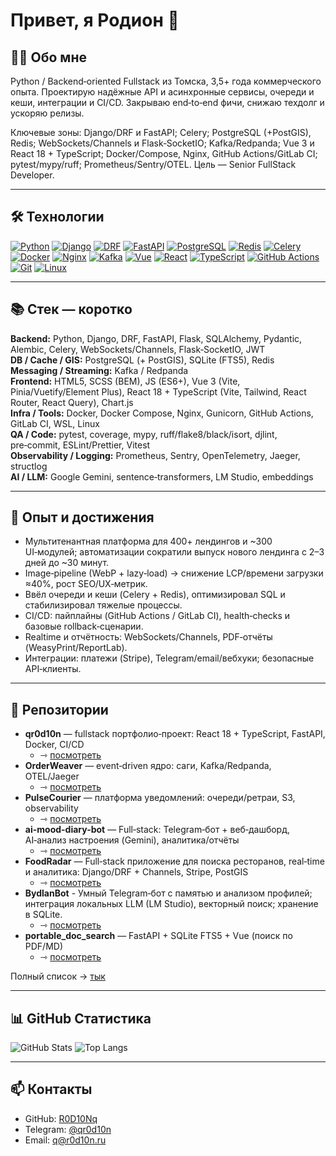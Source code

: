 # Привет, я Родион 👋

## 🧑‍💻 Обо мне
Python / Backend‑oriented Fullstack из Томска, 3,5+ года коммерческого опыта. Проектирую надёжные API и асинхронные сервисы, очереди и кеши, интеграции и CI/CD. Закрываю end‑to‑end фичи, снижаю техдолг и ускоряю релизы.

Ключевые зоны: Django/DRF и FastAPI; Celery; PostgreSQL (+PostGIS), Redis; WebSockets/Channels и Flask‑SocketIO; Kafka/Redpanda; Vue 3 и React 18 + TypeScript; Docker/Compose, Nginx, GitHub Actions/GitLab CI; pytest/mypy/ruff; Prometheus/Sentry/OTEL. Цель — Senior FullStack Developer.

---

## 🛠️ Технологии
[![Python](https://img.shields.io/badge/Python-3776AB?style=flat&logo=python&logoColor=white)]()
[![Django](https://img.shields.io/badge/Django-092E20?style=flat&logo=django&logoColor=white)]()
[![DRF](https://img.shields.io/badge/DRF-444?style=flat&logo=django&logoColor=white)]()
[![FastAPI](https://img.shields.io/badge/FastAPI-009688?style=flat&logo=fastapi&logoColor=white)]()
[![PostgreSQL](https://img.shields.io/badge/PostgreSQL-316192?style=flat&logo=postgresql&logoColor=white)]()
[![Redis](https://img.shields.io/badge/Redis-DC382D?style=flat&logo=redis&logoColor=white)]()
[![Celery](https://img.shields.io/badge/Celery-37814A?style=flat)]()
[![Docker](https://img.shields.io/badge/Docker-2496ED?style=flat&logo=docker&logoColor=white)]()
[![Nginx](https://img.shields.io/badge/Nginx-009639?style=flat&logo=nginx&logoColor=white)]()
[![Kafka](https://img.shields.io/badge/Apache%20Kafka-231F20?style=flat&logo=apachekafka&logoColor=white)]()
[![Vue](https://img.shields.io/badge/Vue.js-35495E?style=flat&logo=vuedotjs&logoColor=4FC08D)]()
[![React](https://img.shields.io/badge/React-20232A?style=flat&logo=react&logoColor=61DAFB)]()
[![TypeScript](https://img.shields.io/badge/TypeScript-3178C6?style=flat&logo=typescript&logoColor=white)]()
[![GitHub Actions](https://img.shields.io/badge/GitHub%20Actions-2088FF?style=flat&logo=githubactions&logoColor=white)]()
[![Git](https://img.shields.io/badge/Git-F05032?style=flat&logo=git&logoColor=white)]()
[![Linux](https://img.shields.io/badge/Linux-FCC624?style=flat&logo=linux&logoColor=000000)]()

---

## 📚 Стек — коротко
**Backend:** Python, Django, DRF, FastAPI, Flask, SQLAlchemy, Pydantic, Alembic, Celery, WebSockets/Channels, Flask‑SocketIO, JWT  
**DB / Cache / GIS:** PostgreSQL (+ PostGIS), SQLite (FTS5), Redis  
**Messaging / Streaming:** Kafka / Redpanda  
**Frontend:** HTML5, SCSS (BEM), JS (ES6+), Vue 3 (Vite, Pinia/Vuetify/Element Plus), React 18 + TypeScript (Vite, Tailwind, React Router, React Query), Chart.js  
**Infra / Tools:** Docker, Docker Compose, Nginx, Gunicorn, GitHub Actions, GitLab CI, WSL, Linux  
**QA / Code:** pytest, coverage, mypy, ruff/flake8/black/isort, djlint, pre‑commit, ESLint/Prettier, Vitest  
**Observability / Logging:** Prometheus, Sentry, OpenTelemetry, Jaeger, structlog  
**AI / LLM:** Google Gemini, sentence‑transformers, LM Studio, embeddings  

---

## 🚀 Опыт и достижения
- Мультитенантная платформа для 400+ лендингов и ~300 UI‑модулей; автоматизации сократили выпуск нового лендинга с 2–3 дней до ~30 минут.  
- Image‑pipeline (WebP + lazy‑load) → снижение LCP/времени загрузки ≈40%, рост SEO/UX‑метрик.  
- Ввёл очереди и кеши (Celery + Redis), оптимизировал SQL и стабилизировал тяжелые процессы.  
- CI/CD: пайплайны (GitHub Actions / GitLab CI), health‑checks и базовые rollback‑сценарии.  
- Realtime и отчётность: WebSockets/Channels, PDF‑отчёты (WeasyPrint/ReportLab).  
- Интеграции: платежи (Stripe), Telegram/email/вебхуки; безопасные API‑клиенты.  

---

## 📂 Репозитории
- **qr0d10n** — fullstack портфолио‑проект: React 18 + TypeScript, FastAPI, Docker, CI/CD 
    - ⇾ [посмотреть](https://github.com/R0D10Nq/qr0d10n)
- **OrderWeaver** — event‑driven ядро: саги, Kafka/Redpanda, OTEL/Jaeger 
    - ⇾ [посмотреть](https://github.com/R0D10Nq/order-weaver)
- **PulseCourier** — платформа уведомлений: очереди/ретраи, S3, observability 
    - ⇾ [посмотреть](https://github.com/R0D10Nq/pulse-courier)
- **ai-mood-diary-bot** — Full‑stack: Telegram‑бот + веб‑дашборд, AI‑анализ настроения (Gemini), аналитика/отчёты 
    - ⇾ [посмотреть](https://github.com/R0D10Nq/ai-mood-diary-bot)
- **FoodRadar** — Full‑stack приложение для поиска ресторанов, real‑time и аналитика: Django/DRF + Channels, Stripe, PostGIS 
    - ⇾ [посмотреть](https://github.com/R0D10Nq/FoodRadar)
- **BydlanBot** - Умный Telegram‑бот с памятью и анализом профилей; интеграция локальных LLM (LM Studio), векторный поиск; хранение в SQLite. 
    - ⇾ [посмотреть](https://github.com/R0D10Nq/BydlanBot)
- **portable_doc_search** — FastAPI + SQLite FTS5 + Vue (поиск по PDF/MD) 
    - ⇾ [посмотреть](https://github.com/R0D10Nq/portable_doc_search)

Полный список → [тык](https://github.com/R0D10Nq?tab=repositories)

---

## 📊 GitHub Статистика
![GitHub Stats](https://github-readme-stats.vercel.app/api?username=R0D10Nq&show_icons=true&theme=dark) 
![Top Langs](https://github-readme-stats.vercel.app/api/top-langs/?username=R0D10Nq&layout=compact&theme=dark)

---

## 📫 Контакты
- GitHub: [R0D10Nq](https://github.com/R0D10Nq)  
- Telegram: [@qr0d10n](https://t.me/qr0d10n)  
- Email: q@r0d10n.ru
